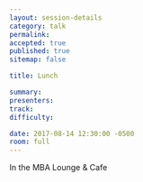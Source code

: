 ```yaml
---
layout: session-details
category: talk
permalink:
accepted: true
published: true
sitemap: false

title: Lunch

summary:
presenters:
track:
difficulty:

date: 2017-08-14 12:30:00 -0500
room: full
---
```

In the MBA Lounge & Cafe
